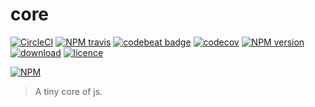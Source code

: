 # core

[![CircleCI][circleci-image]][circleci-link]
[![NPM travis][travis-image]][github-url]
[![codebeat badge][codebeat-image]][codebeat-url]
[![codecov][codecov-image]][codecov-url]
[![NPM version][npm-image]][npm-url]
[![download][downloads-image]][github-url]
[![licence][licence-image]][github-url]

[![NPM][nodei-image]][npm-url]

> A tiny core of js.

[github-url]: https://github.com/ReAlign/core
[npm-url]: https://www.npmjs.com/package/tiny-core
[codebeat-url]: https://codebeat.co/projects/github-com-realign-core-master
[codecov-url]: https://codecov.io/gh/ReAlign/core

[travis-image]: https://travis-ci.org/ReAlign/core.svg?branch=master

[codebeat-image]: https://codebeat.co/badges/6698a8ea-9a12-4e6b-b6c9-94d91762758c
[codecov-image]: https://codecov.io/gh/ReAlign/core/branch/master/graph/badge.svg

[npm-image]: https://img.shields.io/npm/v/tiny-core.svg

[downloads-image]: https://img.shields.io/npm/dt/tiny-core.svg

[licence-image]: https://img.shields.io/npm/l/tiny-core.svg

[nodei-image]: https://nodei.co/npm/tiny-core.png?downloads=true&downloadRank=true&stars=tru

[circleci-image]: https://circleci.com/gh/ReAlign/core.svg?style=shield

[circleci-link]: https://app.circleci.com/pipelines/github/ReAlign/core
